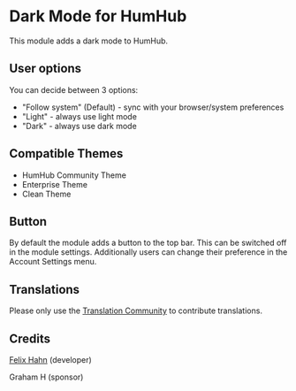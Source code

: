 # Dark Mode for HumHub

This module adds a dark mode to HumHub.

## User options

You can decide between 3 options:
- "Follow system" (Default) - sync with your browser/system preferences
- "Light" -  always use light mode
- "Dark" - always use dark mode

## Compatible Themes

- HumHub Community Theme
- Enterprise Theme
- Clean Theme

## Button

By default the module adds a button to the top bar. This can be switched off in the module settings.
Additionally users can change their preference in the Account Settings menu.

## Translations
Please only use the [Translation Community](translate.humhub.org/user/account/edit) to contribute translations.

## Credits

[Felix Hahn](https://github.com/felixhahnweilheim) (developer)

Graham H (sponsor)

